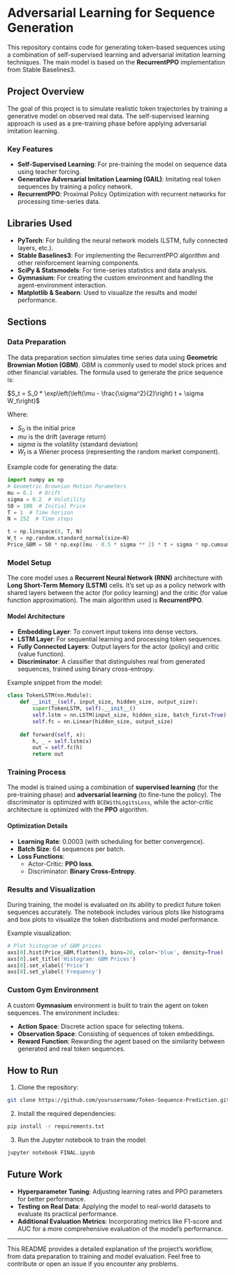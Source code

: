 
# Adversarial Learning for Sequence Generation

This repository contains code for generating token-based sequences using a combination of self-supervised learning and adversarial imitation learning techniques. The main model is based on the **RecurrentPPO** implementation from Stable Baselines3.

## Project Overview

The goal of this project is to simulate realistic token trajectories by training a generative model on observed real data. The self-supervised learning approach is used as a pre-training phase before applying adversarial imitation learning.

### Key Features

- **Self-Supervised Learning**: For pre-training the model on sequence data using teacher forcing.
- **Generative Adversarial Imitation Learning (GAIL)**: Imitating real token sequences by training a policy network.
- **RecurrentPPO**: Proximal Policy Optimization with recurrent networks for processing time-series data.

## Libraries Used

- **PyTorch**: For building the neural network models (LSTM, fully connected layers, etc.).
- **Stable Baselines3**: For implementing the RecurrentPPO algorithm and other reinforcement learning components.
- **SciPy & Statsmodels**: For time-series statistics and data analysis.
- **Gymnasium**: For creating the custom environment and handling the agent-environment interaction.
- **Matplotlib & Seaborn**: Used to visualize the results and model performance.

## Sections

### Data Preparation

The data preparation section simulates time series data using **Geometric Brownian Motion (GBM)**. GBM is commonly used to model stock prices and other financial variables. The formula used to generate the price sequence is:

$S_t = S_0 * \exp\left(\left(\mu - \frac{\sigma^2}{2}\right) t + \sigma W_t\right)$

Where:
- $S_0$ is the initial price
- $mu$ is the drift (average return)
- $sigma$ is the volatility (standard deviation)
- $W_t$ is a Wiener process (representing the random market component).

Example code for generating the data:

```python
import numpy as np
# Geometric Brownian Motion Parameters
mu = 0.1  # Drift
sigma = 0.2  # Volatility
S0 = 100  # Initial Price
T = 1  # Time horizon
N = 252  # Time steps

t = np.linspace(0, T, N)
W_t = np.random.standard_normal(size=N)
Price_GBM = S0 * np.exp((mu - 0.5 * sigma ** 2) * t + sigma * np.cumsum(W_t))
```

### Model Setup

The core model uses a **Recurrent Neural Network (RNN)** architecture with **Long Short-Term Memory (LSTM)** cells. It’s set up as a policy network with shared layers between the actor (for policy learning) and the critic (for value function approximation). The main algorithm used is **RecurrentPPO**.

#### Model Architecture

- **Embedding Layer**: To convert input tokens into dense vectors.
- **LSTM Layer**: For sequential learning and processing token sequences.
- **Fully Connected Layers**: Output layers for the actor (policy) and critic (value function).
- **Discriminator**: A classifier that distinguishes real from generated sequences, trained using binary cross-entropy.

Example snippet from the model:

```python
class TokenLSTM(nn.Module):
    def __init__(self, input_size, hidden_size, output_size):
        super(TokenLSTM, self).__init__()
        self.lstm = nn.LSTM(input_size, hidden_size, batch_first=True)
        self.fc = nn.Linear(hidden_size, output_size)
    
    def forward(self, x):
        h, _ = self.lstm(x)
        out = self.fc(h)
        return out
```

### Training Process

The model is trained using a combination of **supervised learning** (for the pre-training phase) and **adversarial learning** (to fine-tune the policy). The discriminator is optimized with `BCEWithLogitsLoss`, while the actor-critic architecture is optimized with the **PPO** algorithm.

#### Optimization Details

- **Learning Rate**: 0.0003 (with scheduling for better convergence).
- **Batch Size**: 64 sequences per batch.
- **Loss Functions**:
    - Actor-Critic: **PPO loss**.
    - Discriminator: **Binary Cross-Entropy**.

### Results and Visualization

During training, the model is evaluated on its ability to predict future token sequences accurately. The notebook includes various plots like histograms and box plots to visualize the token distributions and model performance.

Example visualization:

```python
# Plot histogram of GBM prices
axs[0].hist(Price_GBM.flatten(), bins=20, color='blue', density=True)
axs[0].set_title('Histogram: GBM Prices')
axs[0].set_xlabel('Price')
axs[0].set_ylabel('Frequency')
```

### Custom Gym Environment

A custom **Gymnasium** environment is built to train the agent on token sequences. The environment includes:
- **Action Space**: Discrete action space for selecting tokens.
- **Observation Space**: Consisting of sequences of token embeddings.
- **Reward Function**: Rewarding the agent based on the similarity between generated and real token sequences.

## How to Run

1. Clone the repository:
```bash
git clone https://github.com/yourusername/Token-Sequence-Prediction.git
```
2. Install the required dependencies:
```bash
pip install -r requirements.txt
```
3. Run the Jupyter notebook to train the model:
```bash
jupyter notebook FINAL.ipynb
```

## Future Work

- **Hyperparameter Tuning**: Adjusting learning rates and PPO parameters for better performance.
- **Testing on Real Data**: Applying the model to real-world datasets to evaluate its practical performance.
- **Additional Evaluation Metrics**: Incorporating metrics like F1-score and AUC for a more comprehensive evaluation of the model’s performance.

---

This README provides a detailed explanation of the project’s workflow, from data preparation to training and model evaluation. Feel free to contribute or open an issue if you encounter any problems.

